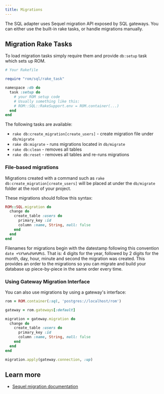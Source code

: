 ```yaml
---
title: Migrations
---
```


The SQL adapter uses Sequel migration API exposed by SQL gateways. You can either use the built-in rake tasks, or handle migrations manually.

## Migration Rake Tasks

To load migration tasks simply require them and provide `db:setup` task which sets up ROM.

``` ruby
# Your Rakefile

require "rom/sql/rake_task"

namespace :db do
  task :setup do
    # your ROM setup code
    # Usually something like this:
    # ROM::SQL::RakeSupport.env = ROM.container(...)
  end
end
```

The following tasks are available:

* `rake db:create_migration[create_users]` - create migration file under
  `db/migrate`
* `rake db:migrate` - runs migrations located in `db/migrate`
* `rake db:clean` - removes all tables
* `rake db:reset` - removes all tables and re-runs migrations

### File-based migrations

Migrations created with a command such as `rake db:create_migration[create_users]` will be placed at under the `db/migrate` folder at the root of your project.

These migrations should follow this syntax:

```ruby
ROM::SQL.migration do
  change do
    create_table :users do
      primary_key :id
      column :name, String, null: false
    end
  end
end
```

Filenames for migrations begin with the datestamp following this convention `date +%Y%m%d%H%M%S`. That is: 4 digits for the year, followed by 2 digits for the month, day, hour, minute and second the migration was created. This provides an order to the migrations so you can migrate and build your database up piece-by-piece in the same order every time.

### Using Gateway Migration Interface

You can also use migrations by using a gateway's interface:

``` ruby
rom = ROM.container(:sql, 'postgres://localhost/rom')

gateway = rom.gateways[:default]

migration = gateway.migration do
  change do
    create_table :users do
      primary_key :id
      column :name, String, null: false
    end
  end
end

migration.apply(gateway.connection, :up)
```

## Learn more

<!-- TODO restore when we have API docs again
* [api::rom-sql::SQL](Migration)
-->
* [Sequel migration documentation](https://github.com/jeremyevans/sequel/blob/main/doc/schema_modification.rdoc)
